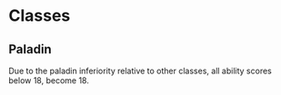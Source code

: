 # Classes

## Paladin  
Due to the paladin inferiority relative to other classes, all ability scores below 18, become 18.  
